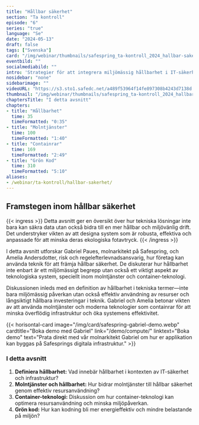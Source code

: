 ```yaml
---
title: "Hållbar säkerhet"
section: "Ta kontroll"
episode: "6"
series: "true"
language: "Se"
date: "2024-05-13"
draft: false
tags: ["Svenska"]
card: "/img/webinar/thumbnails/safespring_ta-kontroll_2024_hallbar-sakerhet.jpg"
eventbild: ""
socialmediabild: ""
intro: 'Strategier för att integrera miljömässig hållbarhet i IT-säkerhetsstrategier.'
nosidebar: "none"
sidebarimage: ""
videoURL: "https://s3.sto1.safedc.net/a489f53964f14fe897308b4243d7138d:processedvideos/safespring_ta-kontroll_2024_hallbar-sakerhet_final/master.m3u8"
thumbnail: "/img/webinar/thumbnails/safespring_ta-kontroll_2024_hallbar-sakerhet.jpg"
chaptersTitle: "I detta avsnitt"
chapters:
- title: "Hållbarhet"
  time: 35
  timeFormatted: "0:35"
- title: "Molntjänster"
  time: 100
  timeFormatted: "1:40"
- title: "Containrar"
  time: 169
  timeFormatted: "2:49"
- title: "Grön Kod"
  time: 310
  timeFormatted: "5:10"
aliases:
- /webinar/ta-kontroll/hallbar-sakerhet/
---
```



## Framstegen inom hållbar säkerhet

{{< ingress >}}
Detta avsnitt ger en översikt över hur tekniska lösningar inte bara kan säkra data utan också bidra till en mer hållbar och miljövänlig drift. Det understryker vikten av att designa system som är robusta, effektiva och anpassade för att minska deras ekologiska fotavtryck.
{{< /ingress >}}

I detta avsnitt utforskar Gabriel Paues, molnarkitekt på Safespring, och Amelia Andersdotter, risk och regelefterlevnads­ansvarig, hur företag kan använda teknik för att främja hållbar säkerhet. De diskuterar hur hållbarhet inte enbart är ett miljömässigt begrepp utan också ett viktigt aspekt av teknologiska system, speciellt inom molntjänster och container-teknologi.

Diskussionen inleds med en definition av hållbarhet i tekniska termer—inte bara miljömässig påverkan utan också effektiv användning av resurser och långsiktigt hållbara investeringar i teknik. Gabriel och Amelia betonar vikten av att använda molntjänster och moderna teknologier som containrar för att minska överflödig infrastruktur och öka systemens effektivitet.

{{< horisontal-card image="/img/card/safespring-gabriel-demo.webp" cardtitle="Boka demo med Gabriel" link="/demo/compute/" linktext="Boka demo" text="Prata direkt med vår molnarkitekt Gabriel om hur er applikation kan byggas på Safesprings digitala infrastruktur." >}}


### I detta avsnitt
1. **Definiera hållbarhet:** Vad innebär hållbarhet i kontexten av IT-säkerhet och infrastruktur?
2. **Molntjänster och hållbarhet:** Hur bidrar molntjänster till hållbar säkerhet genom effektiv resursanvändning?
3. **Container-teknologi:** Diskussion om hur container-teknologi kan optimera resursanvändning och minska miljöpåverkan.
4. **Grön kod:** Hur kan kodning bli mer energieffektiv och mindre belastande på miljön?


